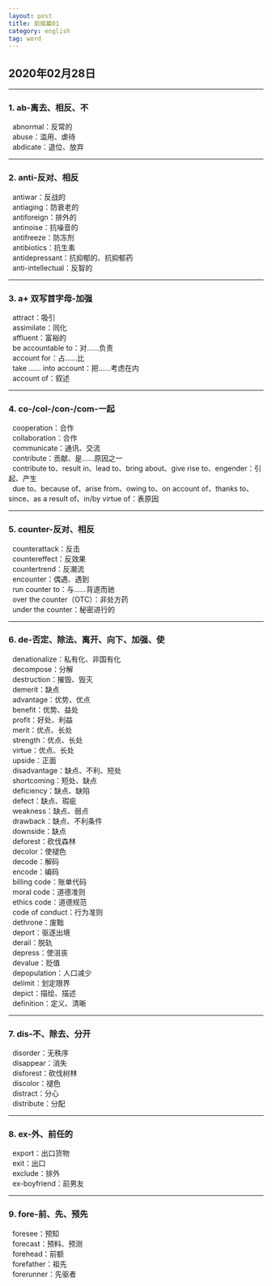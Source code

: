 ```yaml
---
layout: post  
title: 前缀篇01  
category: english  
tag: word  
---
```

## 2020年02月28日
- - -
### 1. ab-离去、相反、不
&nbsp;&nbsp;abnormal：反常的  
&nbsp;&nbsp;abuse：滥用、虐待  
&nbsp;&nbsp;abdicate：退位、放弃  
- - -
### 2. anti-反对、相反
&nbsp;&nbsp;antiwar：反战的  
&nbsp;&nbsp;antiaging：防衰老的  
&nbsp;&nbsp;antiforeign：排外的  
&nbsp;&nbsp;antinoise：抗噪音的  
&nbsp;&nbsp;antifreeze：防冻剂  
&nbsp;&nbsp;antibiotics：抗生素  
&nbsp;&nbsp;antidepressant：抗抑郁的、抗抑郁药  
&nbsp;&nbsp;anti-intellectual：反智的  
- - -
### 3. a+ 双写首字母-加强
&nbsp;&nbsp;attract：吸引  
&nbsp;&nbsp;assimilate：同化  
&nbsp;&nbsp;affluent：富裕的  
&nbsp;&nbsp;be accountable to：对……负责  
&nbsp;&nbsp;account for：占……比  
&nbsp;&nbsp;take …… into account：把……考虑在内  
&nbsp;&nbsp;account of：叙述  
- - -
### 4. co-/col-/con-/com-一起 
&nbsp;&nbsp;cooperation：合作  
&nbsp;&nbsp;collaboration：合作  
&nbsp;&nbsp;communicate：通讯、交流  
&nbsp;&nbsp;contribute：贡献、是……原因之一  
&nbsp;&nbsp;contribute to、result in、lead to、bring about、give rise to、engender：引起、产生  
&nbsp;&nbsp;due to、because of、arise from、owing to、on account of、thanks to、since、as a result of、in/by virtue of：表原因  
- - -
### 5. counter-反对、相反  
&nbsp;&nbsp;counterattack：反击  
&nbsp;&nbsp;countereffect：反效果  
&nbsp;&nbsp;countertrend：反潮流  
&nbsp;&nbsp;encounter：偶遇、遇到  
&nbsp;&nbsp;run counter to：与……背道而驰  
&nbsp;&nbsp;over the counter（OTC）：非处方药  
&nbsp;&nbsp;under the counter：秘密进行的  
- - -
### 6. de-否定、除法、离开、向下、加强、使  
&nbsp;&nbsp;denationalize：私有化、非国有化  
&nbsp;&nbsp;decompose：分解  
&nbsp;&nbsp;destruction：摧毁、毁灭  
&nbsp;&nbsp;demerit：缺点  
&nbsp;&nbsp;advantage：优势、优点  
&nbsp;&nbsp;benefit：优势、益处  
&nbsp;&nbsp;profit：好处、利益  
&nbsp;&nbsp;merit：优点、长处  
&nbsp;&nbsp;strength：优点、长处  
&nbsp;&nbsp;virtue：优点、长处  
&nbsp;&nbsp;upside：正面  
&nbsp;&nbsp;disadvantage：缺点、不利、短处  
&nbsp;&nbsp;shortcoming：短处、缺点  
&nbsp;&nbsp;deficiency：缺点、缺陷  
&nbsp;&nbsp;defect：缺点、瑕疵  
&nbsp;&nbsp;weakness：缺点、弱点  
&nbsp;&nbsp;drawback：缺点、不利条件  
&nbsp;&nbsp;downside：缺点  
&nbsp;&nbsp;deforest：砍伐森林  
&nbsp;&nbsp;decolor：使褪色  
&nbsp;&nbsp;decode：解码  
&nbsp;&nbsp;encode：编码  
&nbsp;&nbsp;billing code：账单代码  
&nbsp;&nbsp;moral code：道德准则  
&nbsp;&nbsp;ethics code：道德规范  
&nbsp;&nbsp;code of conduct：行为准则  
&nbsp;&nbsp;dethrone：废黜  
&nbsp;&nbsp;deport：驱逐出境  
&nbsp;&nbsp;derail：脱轨  
&nbsp;&nbsp;depress：使沮丧  
&nbsp;&nbsp;devalue：贬值  
&nbsp;&nbsp;depopulation：人口减少  
&nbsp;&nbsp;delimit：划定限界  
&nbsp;&nbsp;depict：描绘、描述  
&nbsp;&nbsp;definition：定义、清晰  
- - -
### 7. dis-不、除去、分开  
&nbsp;&nbsp;disorder：无秩序  
&nbsp;&nbsp;disappear：消失  
&nbsp;&nbsp;disforest：砍伐树林  
&nbsp;&nbsp;discolor：褪色  
&nbsp;&nbsp;distract：分心  
&nbsp;&nbsp;distribute：分配  
- - -
### 8. ex-外、前任的  
&nbsp;&nbsp;export：出口货物  
&nbsp;&nbsp;exit：出口  
&nbsp;&nbsp;exclude：排外  
&nbsp;&nbsp;ex-boyfriend：前男友  
- - -
### 9. fore-前、先、预先  
&nbsp;&nbsp;foresee：预知  
&nbsp;&nbsp;forecast：预料、预测  
&nbsp;&nbsp;forehead：前额  
&nbsp;&nbsp;forefather：祖先  
&nbsp;&nbsp;forerunner：先驱者  